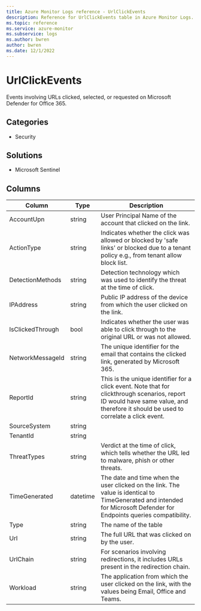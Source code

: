 ```yaml
---
title: Azure Monitor Logs reference - UrlClickEvents
description: Reference for UrlClickEvents table in Azure Monitor Logs.
ms.topic: reference
ms.service: azure-monitor
ms.subservice: logs
ms.author: bwren
author: bwren
ms.date: 12/1/2022
---
```


# UrlClickEvents

 Events involving URLs clicked, selected, or requested on Microsoft Defender for Office 365.

## Categories

- Security
## Solutions

- Microsoft Sentinel




## Columns

| Column | Type | Description |
| --- | --- | --- |
| AccountUpn | string | User Principal Name of the account that clicked on the link. |
| ActionType | string | Indicates whether the click was allowed or blocked by 'safe links' or blocked due to a tenant policy e.g., from tenant allow block list. |
| DetectionMethods | string | Detection technology which was used to identify the threat at the time of click. |
| IPAddress | string | Public IP address of the device from which the user clicked on the link. |
| IsClickedThrough | bool | Indicates whether the user was able to click through to the original URL or was not allowed. |
| NetworkMessageId | string | The unique identifier for the email that contains the clicked link, generated by Microsoft 365. |
| ReportId | string | This is the unique identifier for a click event. Note that for clickthrough scenarios, report ID would have same value, and therefore it should be used to correlate a click event. |
| SourceSystem | string |  |
| TenantId | string |  |
| ThreatTypes | string | Verdict at the time of click, which tells whether the URL led to malware, phish or other threats. |
| TimeGenerated | datetime | The date and time when the user clicked on the link. The value is identical to TimeGenerated and intended for Microsoft Defender for Endpoints queries compatibility. |
| Type | string | The name of the table |
| Url | string | The full URL that was clicked on by the user. |
| UrlChain | string | For scenarios involving redirections, it includes URLs present in the redirection chain. |
| Workload | string | The application from which the user clicked on the link, with the values being Email, Office and Teams. |
